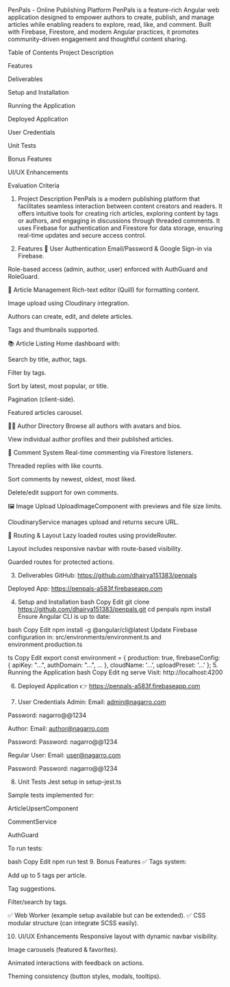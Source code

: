 PenPals - Online Publishing Platform
PenPals is a feature-rich Angular web application designed to empower authors to create, publish, and manage articles while enabling readers to explore, read, like, and comment. Built with Firebase, Firestore, and modern Angular practices, it promotes community-driven engagement and thoughtful content sharing.

Table of Contents
Project Description

Features

Deliverables

Setup and Installation

Running the Application

Deployed Application

User Credentials

Unit Tests

Bonus Features

UI/UX Enhancements

Evaluation Criteria

1. Project Description
PenPals is a modern publishing platform that facilitates seamless interaction between content creators and readers. It offers intuitive tools for creating rich articles, exploring content by tags or authors, and engaging in discussions through threaded comments. It uses Firebase for authentication and Firestore for data storage, ensuring real-time updates and secure access control.

2. Features
🔐 User Authentication
Email/Password & Google Sign-in via Firebase.

Role-based access (admin, author, user) enforced with AuthGuard and RoleGuard.

📝 Article Management
Rich-text editor (Quill) for formatting content.

Image upload using Cloudinary integration.

Authors can create, edit, and delete articles.

Tags and thumbnails supported.

📚 Article Listing
Home dashboard with:

Search by title, author, tags.

Filter by tags.

Sort by latest, most popular, or title.

Pagination (client-side).

Featured articles carousel.

👨‍💼 Author Directory
Browse all authors with avatars and bios.

View individual author profiles and their published articles.

💬 Comment System
Real-time commenting via Firestore listeners.

Threaded replies with like counts.

Sort comments by newest, oldest, most liked.

Delete/edit support for own comments.

🖼️ Image Upload
UploadImageComponent with previews and file size limits.

CloudinaryService manages upload and returns secure URL.

🔄 Routing & Layout
Lazy loaded routes using provideRouter.

Layout includes responsive navbar with route-based visibility.

Guarded routes for protected actions.

3. Deliverables
GitHub: https://github.com/dhairya151383/penpals

Deployed App: https://penpals-a583f.firebaseapp.com

4. Setup and Installation
bash
Copy
Edit
git clone https://github.com/dhairya151383/penpals.git
cd penpals
npm install
Ensure Angular CLI is up to date:

bash
Copy
Edit
npm install -g @angular/cli@latest
Update Firebase configuration in:
src/environments/environment.ts and environment.production.ts

ts
Copy
Edit
export const environment = {
  production: true,
  firebaseConfig: {
    apiKey: "...",
    authDomain: "...",
    ...
  },
  cloudName: '...',
  uploadPreset: '...'
};
5. Running the Application
bash
Copy
Edit
ng serve
Visit: http://localhost:4200

6. Deployed Application
👉 https://penpals-a583f.firebaseapp.com

7. User Credentials
Admin:
Email: admin@nagarro.com

Password: nagarro@@1234

Author:
Email: author@nagarro.com

Password: Password: nagarro@@1234

Regular User:
Email: user@nagarro.com

Password: Password: nagarro@@1234

8. Unit Tests
Jest setup in setup-jest.ts

Sample tests implemented for:

ArticleUpsertComponent

CommentService

AuthGuard

To run tests:

bash
Copy
Edit
npm run test
9. Bonus Features
✅ Tags system:

Add up to 5 tags per article.

Tag suggestions.

Filter/search by tags.

✅ Web Worker (example setup available but can be extended).
✅ CSS modular structure (can integrate SCSS easily).

10. UI/UX Enhancements
Responsive layout with dynamic navbar visibility.

Image carousels (featured & favorites).

Animated interactions with feedback on actions.

Theming consistency (button styles, modals, tooltips).
